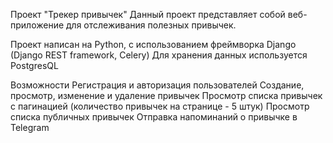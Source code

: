 Проект "Трекер привычек"
Данный проект представляет собой веб-приложение для отслеживания полезных привычек.

Проект написан на Python, с использованием фреймворка Django (Django REST framework, Celery)
Для хранения данных используется PostgresQL

Возможности
Регистрация и авторизация пользователей
Создание, просмотр, изменение и удаление привычек
Просмотр списка привычек с пагинацией (количество привычек на странице - 5 штук)
Просмотр списка публичных привычек
Отправка напоминаний о привычке в Telegram